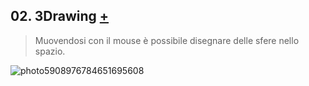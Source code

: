 ## 02. 3Drawing [+](https://editor.p5js.org/RobertoAlesi/full/cez4xDvz7)
>Muovendosi con il mouse è possibile disegnare delle sfere nello spazio.  

![photo5908976784651695608](https://user-images.githubusercontent.com/76455356/121272490-65af5000-c8c6-11eb-852d-68c4e1826c0a.jpg)
